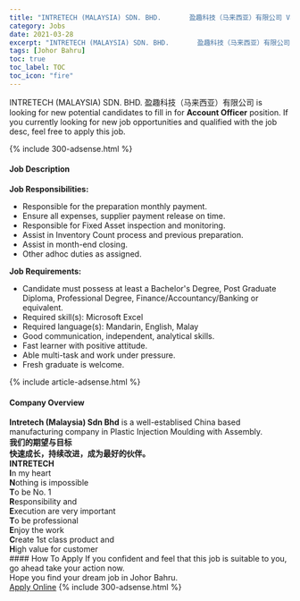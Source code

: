 ```yaml
---
title: "INTRETECH (MALAYSIA) SDN. BHD.       盈趣科技（马来西亚）有限公司 Vacancies Account Officer" 
category: Jobs 
date: 2021-03-28 
excerpt: "INTRETECH (MALAYSIA) SDN. BHD.       盈趣科技（马来西亚）有限公司 is currently looking for suitable person to fill in the Account Officer which based in Johor Bahru" 
tags: [Johor Bahru] 
toc: true 
toc_label: TOC 
toc_icon: "fire" 
--- 
```


<p>INTRETECH (MALAYSIA) SDN. BHD.       盈趣科技（马来西亚）有限公司 is looking for new potential candidates to fill in for <b>Account Officer</b> position. If you currently looking for new job opportunities and qualified with the job desc, feel free to apply this job.
</p>{% include 300-adsense.html %} 
<div><div><h4>Job Description</h4></div><div><div><span><div><p><strong>Job Responsibilities:</strong></p><ul><li>Responsible for the preparation monthly payment.</li><li>Ensure all expenses, supplier payment release on time.</li><li>Responsible for Fixed Asset inspection and monitoring.&#160;</li><li>Assist in Inventory Count process and previous preparation.&#160;</li><li>Assist in month-end closing.</li><li>Other adhoc duties as assigned.</li></ul><p><strong>Job Requirements:</strong></p><ul><li>Candidate must possess at least a Bachelor's Degree, Post Graduate Diploma, Professional Degree, Finance/Accountancy/Banking or equivalent.</li><li>Required skill(s): Microsoft Excel</li><li>Required language(s): Mandarin, English, Malay</li><li>Good communication, independent, analytical skills.</li><li>Fast learner with positive attitude.</li><li>Able multi-task and work under pressure.</li><li>Fresh graduate is welcome.</li></ul></div></span></div></div></div> 
{% include article-adsense.html %} 
<div><div><h4>Company Overview</h4></div><div><div><span><div><div>
<div><strong>Intretech (Malaysia) Sdn Bhd</strong> is a well-establised China based manufacturing company in Plastic Injection Moulding with Assembly.</div>
<div>
<div><strong>&#25105;&#20204;&#30340;&#26399;&#26395;&#19982;&#30446;&#26631;</strong></div>
<div><strong>&#24555;&#36895;&#25104;&#38271;&#65292;&#25345;&#32493;&#25913;&#36827;&#65292;&#25104;&#20026;&#26368;&#22909;&#30340;&#20249;&#20276;&#12290;</strong></div>
<div><strong>INTRETECH</strong></div>
<div><strong>I</strong>n my heart</div>
<div><strong>N</strong>othing is impossible</div>
<div><strong>T</strong>o be No. 1</div>
<div><strong>R</strong>esponsibility and</div>
<div><strong>E</strong>xecution are very important</div>
<div><strong>T</strong>o be professional</div>
<div><strong>E</strong>njoy the work</div>
<div><strong>C</strong>reate 1st class product and</div>
<div><strong>H</strong>igh value for customer</div>
</div>
</div></div></span></div></div></div> 
#### How To Apply 
If you confident and feel that this job is suitable to you, go ahead take your action now. <br/> 
Hope you find your dream job in Johor Bahru. <br/> 
<a href="https://www.jobstreet.com.my/en/job/account-officer-4518599?jobId=jobstreet-my-job-4518599&" class="btn btn--info" target="_blank" rel="nofollow noopenner">Apply Online</a> 
{% include 300-adsense.html %} 